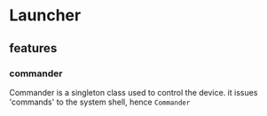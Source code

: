 # Launcher

## features
### commander
Commander is a singleton class used to control the device. it issues 'commands' to the system shell, hence `Commander`